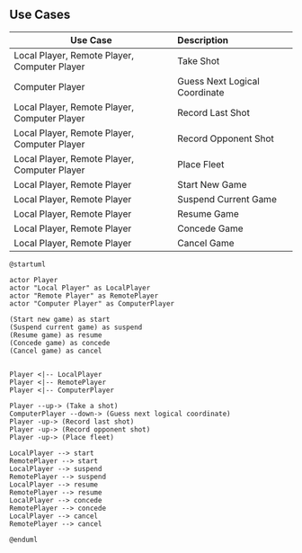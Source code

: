 

## Use Cases

| Use Case        | Description  |
| ------------- |:-------------|
| Local Player, Remote Player, Computer Player     |  Take Shot |
| Computer Player     |  Guess Next Logical Coordinate |
| Local Player, Remote Player, Computer Player     |  Record Last Shot |
| Local Player, Remote Player, Computer Player     |  Record Opponent Shot |
| Local Player, Remote Player, Computer Player     |  Place Fleet |
| Local Player, Remote Player     |  Start New Game |
| Local Player, Remote Player     |  Suspend Current Game |
| Local Player, Remote Player     |  Resume Game |
| Local Player, Remote Player     |  Concede Game |
| Local Player, Remote Player     |  Cancel Game |

```plantuml
@startuml

actor Player
actor "Local Player" as LocalPlayer
actor "Remote Player" as RemotePlayer
actor "Computer Player" as ComputerPlayer

(Start new game) as start
(Suspend current game) as suspend
(Resume game) as resume
(Concede game) as concede
(Cancel game) as cancel


Player <|-- LocalPlayer
Player <|-- RemotePlayer
Player <|-- ComputerPlayer

Player --up-> (Take a shot)
ComputerPlayer --down-> (Guess next logical coordinate)
Player -up-> (Record last shot)
Player -up-> (Record opponent shot)
Player -up-> (Place fleet)

LocalPlayer --> start
RemotePlayer --> start
LocalPlayer --> suspend
RemotePlayer --> suspend
LocalPlayer --> resume
RemotePlayer --> resume
LocalPlayer --> concede
RemotePlayer --> concede
LocalPlayer --> cancel
RemotePlayer --> cancel

@enduml
```